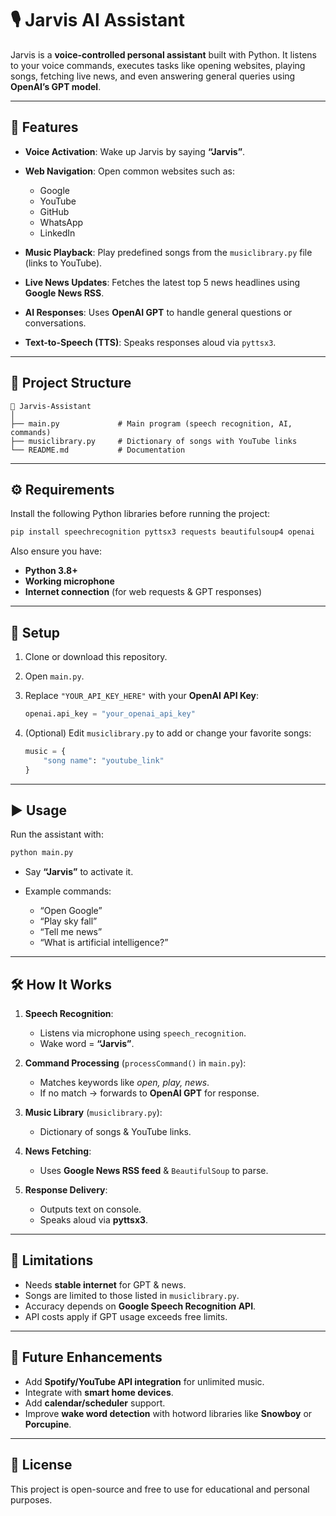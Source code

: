 

# 🎙️ Jarvis AI Assistant

Jarvis is a **voice-controlled personal assistant** built with Python. It listens to your voice commands, executes tasks like opening websites, playing songs, fetching live news, and even answering general queries using **OpenAI’s GPT model**.

---

## 🚀 Features

* **Voice Activation**: Wake up Jarvis by saying **“Jarvis”**.
* **Web Navigation**: Open common websites such as:

  * Google
  * YouTube
  * GitHub
  * WhatsApp
  * LinkedIn
* **Music Playback**: Play predefined songs from the `musiclibrary.py` file (links to YouTube).
* **Live News Updates**: Fetches the latest top 5 news headlines using **Google News RSS**.
* **AI Responses**: Uses **OpenAI GPT** to handle general questions or conversations.
* **Text-to-Speech (TTS)**: Speaks responses aloud via `pyttsx3`.

---

## 📂 Project Structure

```
📁 Jarvis-Assistant
│
├── main.py             # Main program (speech recognition, AI, commands)
├── musiclibrary.py     # Dictionary of songs with YouTube links
└── README.md           # Documentation
```

---

## ⚙️ Requirements

Install the following Python libraries before running the project:

```bash
pip install speechrecognition pyttsx3 requests beautifulsoup4 openai
```

Also ensure you have:

* **Python 3.8+**
* **Working microphone**
* **Internet connection** (for web requests & GPT responses)

---

## 🔑 Setup

1. Clone or download this repository.
2. Open `main.py`.
3. Replace `"YOUR_API_KEY_HERE"` with your **OpenAI API Key**:

   ```python
   openai.api_key = "your_openai_api_key"
   ```
4. (Optional) Edit `musiclibrary.py` to add or change your favorite songs:

   ```python
   music = {
       "song name": "youtube_link"
   }
   ```

---

## ▶️ Usage

Run the assistant with:

```bash
python main.py
```

* Say **“Jarvis”** to activate it.
* Example commands:

  * “Open Google”
  * “Play sky fall”
  * “Tell me news”
  * “What is artificial intelligence?”

---

## 🛠️ How It Works

1. **Speech Recognition**:

   * Listens via microphone using `speech_recognition`.
   * Wake word = **“Jarvis”**.

2. **Command Processing** (`processCommand()` in `main.py`):

   * Matches keywords like *open, play, news*.
   * If no match → forwards to **OpenAI GPT** for response.

3. **Music Library** (`musiclibrary.py`):

   * Dictionary of songs & YouTube links.

4. **News Fetching**:

   * Uses **Google News RSS feed** & `BeautifulSoup` to parse.

5. **Response Delivery**:

   * Outputs text on console.
   * Speaks aloud via **pyttsx3**.

---

## 📌 Limitations

* Needs **stable internet** for GPT & news.
* Songs are limited to those listed in `musiclibrary.py`.
* Accuracy depends on **Google Speech Recognition API**.
* API costs apply if GPT usage exceeds free limits.

---

## 🌟 Future Enhancements

* Add **Spotify/YouTube API integration** for unlimited music.
* Integrate with **smart home devices**.
* Add **calendar/scheduler** support.
* Improve **wake word detection** with hotword libraries like **Snowboy** or **Porcupine**.

---

## 📜 License

This project is open-source and free to use for educational and personal purposes.

